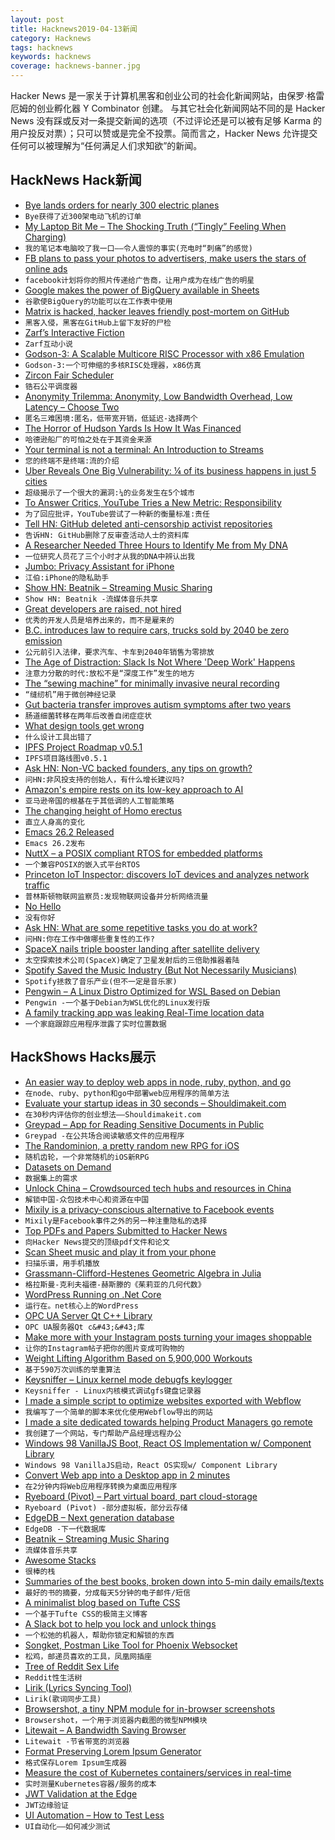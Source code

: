 ```yaml
---
layout: post
title: Hacknews2019-04-13新闻
category: Hacknews
tags: hacknews
keywords: hacknews
coverage: hacknews-banner.jpg
---
```


Hacker News 是一家关于计算机黑客和创业公司的社会化新闻网站，由保罗·格雷厄姆的创业孵化器 Y Combinator 创建。
与其它社会化新闻网站不同的是 Hacker News 没有踩或反对一条提交新闻的选项（不过评论还是可以被有足够 Karma 的用户投反对票）；只可以赞或是完全不投票。简而言之，Hacker News 允许提交任何可以被理解为“任何满足人们求知欲”的新闻。

## HackNews Hack新闻


- [Bye lands orders for nearly 300 electric planes](https://www.aopa.org/news-and-media/all-news/2019/april/11/orders-for-eflyer-hit-300)
- `Bye获得了近300架电动飞机的订单`
- [My Laptop Bit Me – The Shocking Truth (“Tingly” Feeling When Charging)](http://enclydion.blogspot.com/2012/04/my-laptop-bit-me-shocking-truth.html)
- `我的笔记本电脑咬了我一口——令人震惊的事实(充电时“刺痛”的感觉)`
- [FB plans to pass your photos to advertisers, make users the stars of online ads](https://www.telegraph.co.uk/technology/2019/04/09/facebook-plans-pass-photographs-advertisers-make-users-stars/)
- `facebook计划将你的照片传递给广告商，让用户成为在线广告的明星`
- [Google makes the power of BigQuery available in Sheets](https://techcrunch.com/2019/04/10/google-makes-the-power-of-bigquery-available-in-sheets/)
- `谷歌使BigQuery的功能可以在工作表中使用`
- [Matrix is hacked, hacker leaves friendly post-mortem on GitHub](https://twitter.com/SteveD3/status/1116615320448356353)
- `黑客入侵，黑客在GitHub上留下友好的尸检`
- [Zarf’s Interactive Fiction](https://www.eblong.com/zarf/if.html)
- `Zarf互动小说`
- [Godson-3: A Scalable Multicore RISC Processor with x86 Emulation](https://www.computer.org/csdl/magazine/mi/2009/02/mmi2009020017/13rRUwvBy5P)
- `Godson-3:一个可伸缩的多核RISC处理器，x86仿真`
- [Zircon Fair Scheduler](https://fuchsia.googlesource.com/fuchsia/&#43;/refs/heads/master/zircon/docs/fair_scheduler.md)
- `锆石公平调度器`
- [Anonymity Trilemma: Anonymity, Low Bandwidth Overhead, Low Latency – Choose Two](https://freedom.cs.purdue.edu/anonymity/index.html)
- `匿名三难困境:匿名，低带宽开销，低延迟-选择两个`
- [The Horror of Hudson Yards Is How It Was Financed](https://www.citylab.com/equity/2019/04/hudson-yards-financing-eb5-investor-visa-program-immigration/586897/)
- `哈德逊船厂的可怕之处在于其资金来源`
- [Your terminal is not a terminal: An Introduction to Streams](https://lucasfcosta.com/2019/04/07/streams-introduction.html)
- `您的终端不是终端:流的介绍`
- [Uber Reveals One Big Vulnerability: ¼ of its business happens in just 5 cities](https://slate.com/business/2019/04/uber-ipo-nyc-london-risks.html)
- `超级揭示了一个很大的漏洞:¼的业务发生在5个城市`
- [To Answer Critics, YouTube Tries a New Metric: Responsibility](https://www.bloomberg.com/news/articles/2019-04-11/to-answer-critics-youtube-tries-a-new-metric-responsibility)
- `为了回应批评，YouTube尝试了一种新的衡量标准:责任`
- [Tell HN: GitHub deleted anti-censorship activist repositories](item?id=19645296)
- `告诉HN: GitHub删除了反审查活动人士的资料库`
- [A Researcher Needed Three Hours to Identify Me from My DNA](https://www.bloomberg.com/news/articles/2019-04-12/a-researcher-needed-three-hours-to-identify-me-from-my-dna)
- `一位研究人员花了三个小时才从我的DNA中辨认出我`
- [Jumbo: Privacy Assistant for iPhone](https://www.jumboprivacy.com/)
- `江伯:iPhone的隐私助手`
- [Show HN: Beatnik – Streaming Music Sharing](https://www.beatnikapp.com)
- `Show HN: Beatnik -流媒体音乐共享`
- [Great developers are raised, not hired](https://sizovs.net/2019/04/10/the-best-developers-are-raised-not-hired/)
- `优秀的开发人员是培养出来的，而不是雇来的`
- [B.C. introduces law to require cars, trucks sold by 2040 be zero emission](https://www.cbc.ca/news/canada/british-columbia/b-c-introduces-law-to-require-cars-trucks-sold-by-2040-be-zero-emission-1.5093110)
- `公元前引入法律，要求汽车、卡车到2040年销售为零排放`
- [The Age of Distraction: Slack Is Not Where &#39;Deep Work&#39; Happens](https://blog.nuclino.com/slack-is-not-where-deep-work-happens)
- `注意力分散的时代:放松不是“深度工作”发生的地方`
- [The “sewing machine” for minimally invasive neural recording](https://www.biorxiv.org/content/10.1101/578542v1.full)
- `“缝纫机”用于微创神经记录`
- [Gut bacteria transfer improves autism symptoms after two years](https://www.nature.com/articles/s41598-019-42183-0)
- `肠道细菌转移在两年后改善自闭症症状`
- [What design tools get wrong](https://kilianvalkhof.com/2019/design/what-design-tools-get-wrong/)
- `什么设计工具出错了`
- [IPFS Project Roadmap v0.5.1](https://github.com/ipfs/roadmap#2019-epics)
- `IPFS项目路线图v0.5.1`
- [Ask HN: Non-VC backed founders, any tips on growth?](item?id=19645363)
- `问HN:非风投支持的创始人，有什么增长建议吗?`
- [Amazon&#39;s empire rests on its low-key approach to AI](https://www.economist.com/business/2019/04/13/amazons-empire-rests-on-its-low-key-approach-to-ai)
- `亚马逊帝国的根基在于其低调的人工智能策略`
- [The changing height of Homo erectus](http://johnhawks.net/weblog/reviews/erectus/changing-height-homo-erectus-2010.html)
- `直立人身高的变化`
- [Emacs 26.2 Released](https://lists.gnu.org/archive/html/emacs-devel/2019-04/msg00503.html)
- `Emacs 26.2发布`
- [NuttX – a POSIX compliant RTOS for embedded platforms](http://nuttx.org/)
- `一个兼容POSIX的嵌入式平台RTOS`
- [Princeton IoT Inspector: discovers IoT devices and analyzes network traffic](https://iot-inspector.princeton.edu/)
- `普林斯顿物联网监察员:发现物联网设备并分析网络流量`
- [No Hello](http://www.nohello.com/)
- `没有你好`
- [Ask HN: What are some repetitive tasks you do at work?](item?id=19647012)
- `问HN:你在工作中做哪些重复性的工作?`
- [SpaceX nails triple booster landing after satellite delivery](https://www.bbc.com/news/av/science-environment-47903788/spacex-nails-triple-booster-landing-after-satellite-delivery)
- `太空探索技术公司(SpaceX)确定了卫星发射后的三倍助推器着陆`
- [Spotify Saved the Music Industry (But Not Necessarily Musicians)](http://freakonomics.com/podcast/spotify/)
- `Spotify拯救了音乐产业(但不一定是音乐家)`
- [Pengwin – A Linux Distro Optimized for WSL Based on Debian](https://github.com/WhitewaterFoundry/Pengwin)
- `Pengwin -一个基于Debian为WSL优化的Linux发行版`
- [A family tracking app was leaking Real-Time location data](https://techcrunch.com/2019/03/23/family-tracking-location-leak/)
- `一个家庭跟踪应用程序泄露了实时位置数据`


## HackShows Hacks展示

- [ An easier way to deploy web apps in node, ruby, python, and go](http://unubo.com)
- `在node、ruby、python和go中部署web应用程序的简单方法`
- [ Evaluate your startup ideas in 30 seconds – Shouldimakeit.com](https://shouldimakeit.com)
- `在30秒内评估你的创业想法——Shouldimakeit.com`
- [ Greypad – App for Reading Sensitive Documents in Public](https://itunes.apple.com/app/id1450783054)
- `Greypad -在公共场合阅读敏感文件的应用程序`
- [ The Randominion, a pretty random new RPG for iOS](https://www.therandominion.com)
- `随机齿轮，一个非常随机的iOS新RPG`
- [ Datasets on Demand](http://www.whiterabbitai.com/)
- `数据集上的需求`
- [ Unlock China – Crowdsourced tech hubs and resources in China](https://coda.io/d/Unlock-China_dSjGaEDiHwH/_suwjO)
- `解锁中国-众包技术中心和资源在中国`
- [ Mixily is a privacy-conscious alternative to Facebook events](https://www.mixily.com/?)
- `Mixily是Facebook事件之外的另一种注重隐私的选择`
- [ Top PDFs and Papers Submitted to Hacker News](https://www.hackernewspapers.com/)
- `向Hacker News提交的顶级pdf文件和论文`
- [ Scan Sheet music and play it from your phone](https://www.playscore.co/)
- `扫描乐谱，用手机播放`
- [ Grassmann-Clifford-Hestenes Geometric Algebra in Julia](https://github.com/chakravala/Grassmann.jl)
- `格拉斯曼-克利夫福德-赫斯滕的《茱莉亚的几何代数》`
- [ WordPress Running on .Net Core](http://wpdotnet.com)
- `运行在。net核心上的WordPress`
- [ OPC UA Server Qt C&#43;&#43; Library](https://github.com/juangburgos/QUaServer)
- `OPC UA服务器Qt c&#43;&#43;库`
- [ Make more with your Instagram posts turning your images shoppable](https://pagelix.com/)
- `让你的Instagram帖子把你的图片变成可购物的`
- [ Weight Lifting Algorithm Based on 5,900,000 Workouts](https://www.getfitnessai.com/)
- `基于590万次训练的举重算法`
- [ Keysniffer – Linux kernel mode debugfs keylogger](https://github.com/jarun/keysniffer)
- `Keysniffer - Linux内核模式调试gfs键盘记录器`
- [ I made a simple script to optimize websites exported with Webflow](https://boltflow.xyz/)
- `我编写了一个简单的脚本来优化使用Webflow导出的网站`
- [ I made a site dedicated towards helping Product Managers go remote](https://productremote.com)
- `我创建了一个网站，专门帮助产品经理远程办公`
- [ Windows 98 VanillaJS Boot, React OS Implementation w/ Component Library](https://packard-belle.netlify.com)
- `Windows 98 VanillaJS启动，React OS实现w/ Component Library`
- [ Convert Web app into a Desktop app in 2 minutes](https://www.todesktop.com)
- `在2分钟内将Web应用程序转换为桌面应用程序`
- [ Ryeboard (Pivot) – Part virtual board, part cloud-storage](https://www.ryeboard.com/)
- `Ryeboard (Pivot) -部分虚拟板，部分云存储`
- [ EdgeDB – Next generation database](https://edgedb.com/blog/edgedb-1-0-alpha-1)
- `EdgeDB -下一代数据库`
- [ Beatnik – Streaming Music Sharing](https://www.beatnikapp.com)
- `流媒体音乐共享`
- [ Awesome Stacks](https://awesomestacks.dev)
- `很棒的栈`
- [ Summaries of the best books, broken down into 5-min daily emails/texts](https://bookcelerator.com/services/summary)
- `最好的书的摘要，分成每天5分钟的电子邮件/短信`
- [ A minimalist blog based on Tufte CSS](https://lawler.io)
- `一个基于Tufte CSS的极简主义博客`
- [ A Slack bot to help you lock and unlock things](https://github.com/Wootric/slack-lock-bot)
- `一个松弛的机器人，帮助你锁定和解锁的东西`
- [ Songket, Postman Like Tool for Phoenix Websocket](https://songket.netlify.com/)
- `松鸡，邮递员喜欢的工具，凤凰网插座`
- [ Tree of Reddit Sex Life](https://observablehq.com/@stared/tree-of-reddit-sex-life)
- `Reddit性生活树`
- [ Lirik (Lyrics Syncing Tool)](https://lyrik.netlify.com/interpretations/1?a=12.083&amp;b=23.228&amp;lng=en)
- `Lirik(歌词同步工具)`
- [ Browsershot, a tiny NPM module for in-browser screenshots](https://github.com/ondras/browsershot)
- `Browsershot，一个用于浏览器内截图的微型NPM模块`
- [ Litewait – A Bandwidth Saving Browser](https://freedemo.litewait.io)
- `Litewait -节省带宽的浏览器`
- [ Format Preserving Lorem Ipsum Generator](https://github.com/TonicAI/format-preserving-lorem-ipsum)
- `格式保存Lorem Ipsum生成器`
- [ Measure the cost of Kubernetes containers/services in real-time](https://github.com/kubecost/cost-model)
- `实时测量Kubernetes容器/服务的成本`
- [ JWT Validation at the Edge](https://github.com/stackpath/edgeengine-examples/tree/master/jwt-validation)
- `JWT边缘验证`
- [ UI Automation – How to Test Less](https://anwendo.com)
- `UI自动化——如何减少测试`


